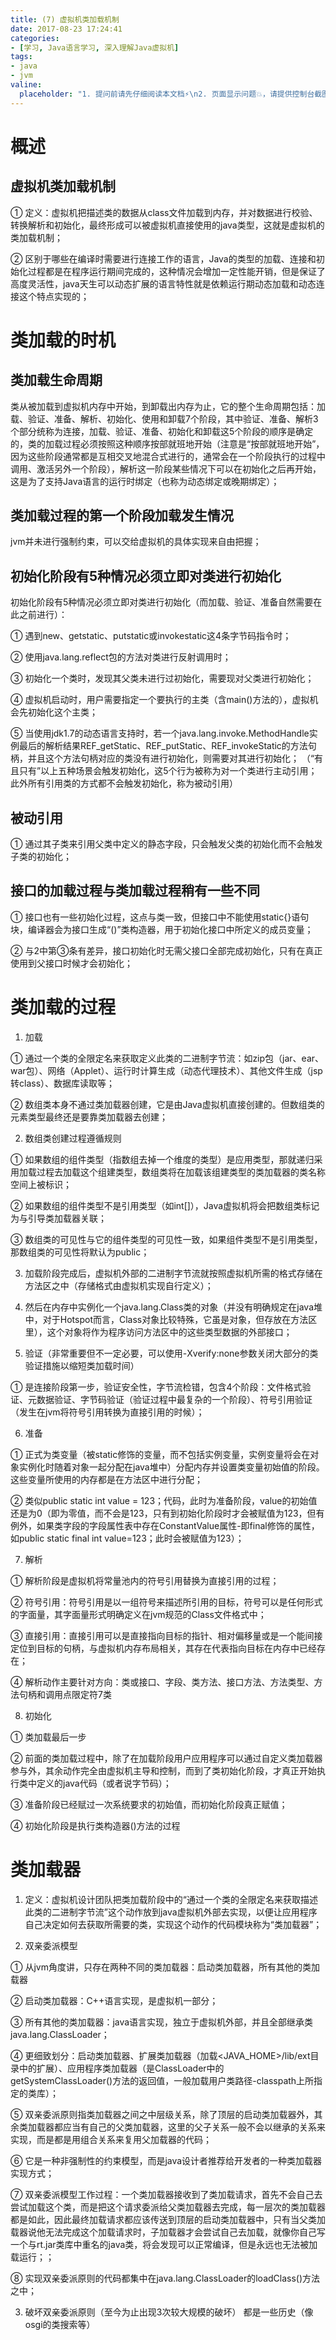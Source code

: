 ```yaml
---
title: (7) 虚拟机类加载机制
date: 2017-08-23 17:24:41
categories:
- [学习, Java语言学习, 深入理解Java虚拟机]
tags:
- java
- jvm
valine:
  placeholder: "1. 提问前请先仔细阅读本文档⚡\n2. 页面显示问题💥，请提供控制台截图📸或者您的测试网址\n3. 其他任何报错💣，请提供详细描述和截图📸，祝食用愉快💪"
---
```


# 概述
## 虚拟机类加载机制
① 定义：虚拟机把描述类的数据从class文件加载到内存，并对数据进行校验、转换解析和初始化，最终形成可以被虚拟机直接使用的java类型，这就是虚拟机的类加载机制；

② 区别于哪些在编译时需要进行连接工作的语言，Java的类型的加载、连接和初始化过程都是在程序运行期间完成的，这种情况会增加一定性能开销，但是保证了高度灵活性，java天生可以动态扩展的语言特性就是依赖运行期动态加载和动态连接这个特点实现的；

# 类加载的时机
## 类加载生命周期
类从被加载到虚拟机内存中开始，到卸载出内存为止，它的整个生命周期包括：加载、验证、准备、解析、初始化、使用和卸载7个阶段，其中验证、准备、解析3个部分统称为连接，加载、验证、准备、初始化和卸载这5个阶段的顺序是确定的，类的加载过程必须按照这种顺序按部就班地开始（注意是“按部就班地开始”，因为这些阶段通常都是互相交叉地混合式进行的，通常会在一个阶段执行的过程中调用、激活另外一个阶段），解析这一阶段某些情况下可以在初始化之后再开始，这是为了支持Java语言的运行时绑定（也称为动态绑定或晚期绑定）；

## 类加载过程的第一个阶段加载发生情况
jvm并未进行强制约束，可以交给虚拟机的具体实现来自由把握；

## 初始化阶段有5种情况必须立即对类进行初始化
初始化阶段有5种情况必须立即对类进行初始化（而加载、验证、准备自然需要在此之前进行）：

① 遇到new、getstatic、putstatic或invokestatic这4条字节码指令时；

② 使用java.lang.reflect包的方法对类进行反射调用时；

③ 初始化一个类时，发现其父类未进行过初始化，需要现对父类进行初始化；

④ 虚拟机启动时，用户需要指定一个要执行的主类（含main()方法的），虚拟机会先初始化这个主类；

⑤ 当使用jdk1.7的动态语言支持时，若一个java.lang.invoke.MethodHandle实例最后的解析结果REF_getStatic、REF_putStatic、REF_invokeStatic的方法句柄，并且这个方法句柄对应的类没有进行初始化，则需要对其进行初始化； （“有且只有”以上五种场景会触发初始化，这5个行为被称为对一个类进行主动引用；此外所有引用类的方式都不会触发初始化，称为被动引用）

## 被动引用
① 通过其子类来引用父类中定义的静态字段，只会触发父类的初始化而不会触发子类的初始化；

## 接口的加载过程与类加载过程稍有一些不同
① 接口也有一些初始化过程，这点与类一致，但接口中不能使用static{}语句块，编译器会为接口生成“<clinit>()”类构造器，用于初始化接口中所定义的成员变量；

② 与2中第③条有差异，接口初始化时无需父接口全部完成初始化，只有在真正使用到父接口时候才会初始化；

# 类加载的过程
1. 加载

① 通过一个类的全限定名来获取定义此类的二进制字节流：如zip包（jar、ear、war包）、网络（Applet）、运行时计算生成（动态代理技术）、其他文件生成（jsp转class）、数据库读取等；

② 数组类本身不通过类加载器创建，它是由Java虚拟机直接创建的。但数组类的元素类型最终还是要靠类加载器去创建；


2. 数组类创建过程遵循规则

① 如果数组的组件类型（指数组去掉一个维度的类型）是应用类型，那就递归采用加载过程去加载这个组建类型，数组类将在加载该组建类型的类加载器的类名称空间上被标识；

② 如果数组的组件类型不是引用类型（如int[]），Java虚拟机将会把数组类标记为与引导类加载器关联；

③ 数组类的可见性与它的组件类型的可见性一致，如果组件类型不是引用类型，那数组类的可见性将默认为public；


3. 加载阶段完成后，虚拟机外部的二进制字节流就按照虚拟机所需的格式存储在方法区之中（存储格式由虚拟机实现自行定义）；


4. 然后在内存中实例化一个java.lang.Class类的对象（并没有明确规定在java堆中，对于Hotspot而言，Class对象比较特殊，它虽是对象，但存放在方法区里），这个对象将作为程序访问方法区中的这些类型数据的外部接口；


5. 验证（非常重要但不一定必要，可以使用-Xverify:none参数关闭大部分的类验证措施以缩短类加载时间）

① 是连接阶段第一步，验证安全性，字节流检错，包含4个阶段：文件格式验证、元数据验证、字节码验证（验证过程中最复杂的一个阶段）、符号引用验证（发生在jvm将符号引用转换为直接引用的时候）；

6. 准备

① 正式为类变量（被static修饰的变量，而不包括实例变量，实例变量将会在对象实例化时随着对象一起分配在java堆中）分配内存并设置类变量初始值的阶段。这些变量所使用的内存都是在方法区中进行分配；

② 类似public static int value = 123；代码，此时为准备阶段，value的初始值还是为0（即为零值，而不会是123，只有到初始化阶段时才会被赋值为123，但有例外，如果类字段的字段属性表中存在ConstantValue属性-即final修饰的属性，如public static final int value=123；此时会被赋值为123）；

7. 解析

① 解析阶段是虚拟机将常量池内的符号引用替换为直接引用的过程；

② 符号引用：符号引用是以一组符号来描述所引用的目标，符号可以是任何形式的字面量，其字面量形式明确定义在jvm规范的Class文件格式中；

③ 直接引用：直接引用可以是直接指向目标的指针、相对偏移量或是一个能间接定位到目标的句柄，与虚拟机内存布局相关，其存在代表指向目标在内存中已经存在；

④ 解析动作主要针对方向：类或接口、字段、类方法、接口方法、方法类型、方法句柄和调用点限定符7类


8. 初始化

① 类加载最后一步

② 前面的类加载过程中，除了在加载阶段用户应用程序可以通过自定义类加载器参与外，其余动作完全由虚拟机主导和控制，而到了类初始化阶段，才真正开始执行类中定义的java代码（或者说字节码）；

③ 准备阶段已经赋过一次系统要求的初始值，而初始化阶段真正赋值；

④ 初始化阶段是执行类构造器<clinit>()方法的过程

# 类加载器

1. 定义：虚拟机设计团队把类加载阶段中的“通过一个类的全限定名来获取描述此类的二进制字节流”这个动作放到java虚拟机外部去实现，以便让应用程序自己决定如何去获取所需要的类，实现这个动作的代码模块称为“类加载器”；

2. 双亲委派模型

① 从jvm角度讲，只存在两种不同的类加载器：启动类加载器，所有其他的类加载器

② 启动类加载器：C++语言实现，是虚拟机一部分；

③ 所有其他的类加载器：java语言实现，独立于虚拟机外部，并且全部继承类java.lang.ClassLoader；

④ 更细致划分：启动类加载器、扩展类加载器（加载<JAVA_HOME>/lib/ext目录中的扩展）、应用程序类加载器（是ClassLoader中的getSystemClassLoader()方法的返回值，一般加载用户类路径-classpath上所指定的类库）；

⑤ 双亲委派原则指类加载器之间之中层级关系，除了顶层的启动类加载器外，其余类加载器都应当有自己的父类加载器，这里的父子关系一般不会以继承的关系来实现，而是都是用组合关系来复用父加载器的代码；

⑥ 它是一种非强制性的约束模型，而是java设计者推荐给开发者的一种类加载器实现方式；

⑦ 双亲委派模型工作过程：一个类加载器接收到了类加载请求，首先不会自己去尝试加载这个类，而是把这个请求委派给父类加载器去完成，每一层次的类加载器都是如此，因此最终加载请求都应该传送到顶层的启动类加载器中，只有当父类加载器说他无法完成这个加载请求时，子加载器才会尝试自己去加载，就像你自己写一个与rt.jar类库中重名的java类，将会发现可以正常编译，但是永远也无法被加载运行；；

⑧ 实现双亲委派原则的代码都集中在java.lang.ClassLoader的loadClass()方法之中；

3. 破坏双亲委派原则（至今为止出现3次较大规模的破坏） 都是一些历史（像osgi的类搜索等）
